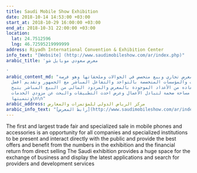 ```yaml
---
title: Saudi Mobile Show Exhibition
date: 2018-10-14 14:53:00 +03:00
start_at: 2018-10-29 16:00:00 +03:00
end_at: 2018-10-31 22:00:00 +03:00
location:
  lat: 24.7512596
  lng: 46.72595219999999
address: Riyadh International Convention & Exhibition Center
info_text: "[Website] (http://www.saudimobileshow.com/ar/index.php)"
arabic_title: 'معرض سعودي موبايل شو

'
arabic_content_md: "أول وأكبر معرض تجاري وبيع متخصص في الجوالات وملحقاتها وهو فرصة
  لجميع الشركات والمؤسسات المتخصصة بالتواجد والتفاعل المباشر مع الجمهور وتقديم افضل
  العروض والاستفاده من الأعداد الموجودة بالمعرض والمردود المالي من البيع المباشر يتيح
  المعرض السعودي مساحة ضخمة لتبادل الأعمال وعرض احدث التطبيقات والبحث عن مزودي الخدمات
  وتنميتها\n\n"
arabic_address: مركز الرياض الدولي للمؤتمرات والمعارض
arabic_info_text: "[رابط المعرض](http://www.saudimobileshow.com/ar/index.php)"
---
```


The first and largest trade fair and specialized sale in mobile phones and accessories is an opportunity for all companies and specialized institutions to be present and interact directly with the public and provide the best offers and benefit from the numbers in the exhibition and the financial return from direct selling The Saudi exhibition provides a huge space for the exchange of business and display the latest applications and search for providers and development services